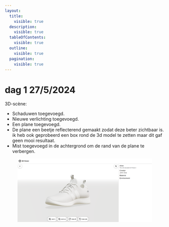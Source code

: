 ```yaml
---
layout:
  title:
    visible: true
  description:
    visible: true
  tableOfContents:
    visible: true
  outline:
    visible: true
  pagination:
    visible: true
---
```


# dag 1 27/5/2024

3D-scène:

* Schaduwen toegevoegd.
* Nieuwe verlichting toegevoegd.
* Een plane toegevoegd.
* De plane een beetje reflecterend gemaakt zodat deze beter zichtbaar is. ik heb ook geprobeerd een box rond de 3d model te zetten maar dit gaf geen mooi resultaat.
*   Mist toegevoegd in de achtergrond om de rand van de plane te verbergen.



<figure><img src="../.gitbook/assets/image (47).png" alt=""><figcaption></figcaption></figure>

